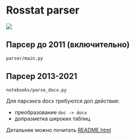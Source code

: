 # Rosstat parser

![](https://storage.yandexcloud.net/public-bucket-6/livsi-parsing.png)

## Парсер до 2011 (включительно)

`parser/main.py`

## Парсер 2013-2021

`notebooks/parse_docx.py`

Для парсинга docx требуются доп действия:
- преобразование `doc -> docx`
- допразметка широких таблиц

Детальнее можно почитать [README.html](src%2FREADME.html)